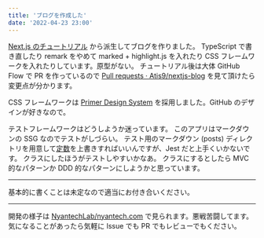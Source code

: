```yaml
---
title: 'ブログを作成した'
date: '2022-04-23 23:00'
---
```


[Next.js のチュートリアル](https://nextjs.org/learn/basics/create-nextjs-app) から派生してブログを作りました。
TypeScript で書き直したり remark をやめて marked + highlight.js を入れたり CSS フレームワークを入れたりしています。原型がない。
チュートリアル後は大体 GitHub Flow で PR を作っているので [Pull requests · Atis9/nextjs\-blog](https://github.com/Atis9/nextjs-blog/pulls?q=is%3Apr+is%3Aclosed) を見て頂けたら変更点が分かります。

CSS フレームワークは [Primer Design System](https://primer.style/) を採用しました。GitHub のデザインが好きなので。

テストフレームワークはどうしようか迷っています。
このアプリはマークダウンの SSG なのでテストがしづらい。
テスト用のマークダウン (posts) ディレクトリを用意して[定数](https://github.com/Atis9/nextjs-blog/blob/6b36b14160625764273b758c1286a7583ad5fbcb/lib/posts.ts#L8)を上書きすればいいんですが、Jest だと上手くいかないです。
クラスにしたほうがテストしやすいかなあ。
クラスにするとしたら MVC 的なパターンか DDD 的なパターンにしようかと思っています。

----

基本的に書くことは未定なので適当にお付き合いください。

----

開発の様子は [NyantechLab/nyantech\.com](https://github.com/NyantechLab/nyantech.com) で見られます。悪戦苦闘してます。
気になることがあったら気軽に Issue でも PR でもレビューでもください。
